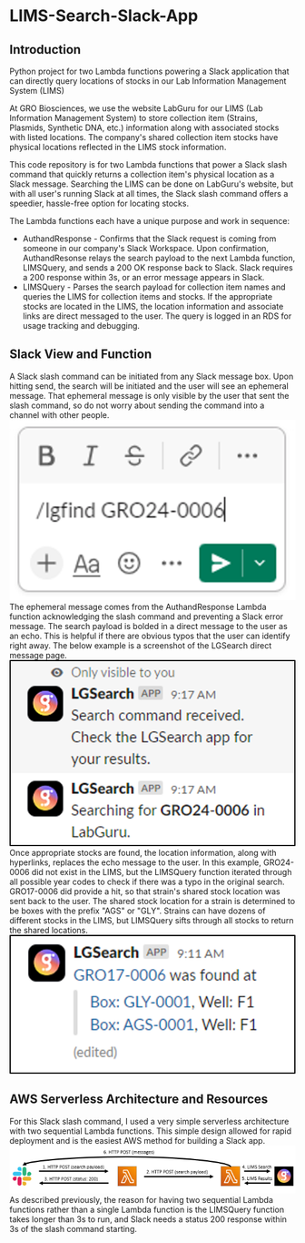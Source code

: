 # LIMS-Search-Slack-App
## Introduction
Python project for two Lambda functions powering a Slack application that can directly query locations of stocks in our 
Lab Information Management System (LIMS)

At GRO Biosciences, we use the website LabGuru for our LIMS (Lab Information Management System) to store collection item (Strains, Plasmids, Synthetic DNA, 
etc.) information along with associated stocks with listed locations. The company's shared collection item stocks have
physical locations reflected in the LIMS stock information.

This code repository is for two Lambda functions that power a Slack slash command that quickly returns a collection 
item's physical location as a Slack message. Searching the LIMS can be done on LabGuru's website, but with all user's
running Slack at all times, the Slack slash command offers a speedier, hassle-free option for locating stocks.

The Lambda functions each have a unique purpose and work in sequence:
- AuthandResponse - Confirms that the Slack request is coming from someone in our company's Slack Workspace. Upon confirmation,
AuthandResonse relays the search payload to the next Lambda function, LIMSQuery, and sends a 200 OK response back to Slack.
Slack requires a 200 response within 3s, or an error message appears in Slack.
- LIMSQuery - Parses the search payload for collection item names and queries the LIMS for collection items and stocks.
If the appropriate stocks are located in the LIMS, the location information and associate links are direct messaged to 
the user. The query is logged in an RDS for usage tracking and debugging.

## Slack View and Function
A Slack slash command can be initiated from any Slack message box. Upon hitting send, the search will be initiated and 
the user will see an ephemeral message. That ephemeral message is only visible by the user that sent the slash command,
so do not worry about sending the command into a channel with other people.
![alt text](SearchSlash.png)
The ephemeral message comes from the AuthandResponse Lambda function acknowledging the slash command and preventing a 
Slack error message. The search payload is bolded in a direct message to the user as an echo. This is helpful if there are
obvious typos that the user can identify right away. The below example is a screenshot of the LGSearch direct message page.
![alt text](SearchReplies.png)
Once appropriate stocks are found, the location information, along with hyperlinks, replaces the echo message to the user.
In this example, GRO24-0006 did not exist in the LIMS, but the LIMSQuery function iterated through all possible year codes
to check if there was a typo in the original search. GRO17-0006 did provide a hit, so that strain's shared stock location
was sent back to the user. The shared stock location for a strain is determined to be boxes with the prefix "AGS" or "GLY".
Strains can have dozens of different stocks in the LIMS, but LIMSQuery sifts through all stocks to return the shared locations.
![alt text](SearchHits.png)

## AWS Serverless Architecture and Resources
For this Slack slash command, I used a very simple serverless architecture with two sequential Lambda functions. This simple
design allowed for rapid deployment and is the easiest AWS method for building a Slack app.
![alt text](LIMSSearchAWSDiagram.png)
As described previously, the reason for having two sequential Lambda functions rather than a single Lambda function is the
LIMSQuery function takes longer than 3s to run, and Slack needs a status 200 response within 3s of the slash command starting.
